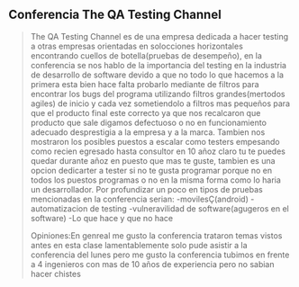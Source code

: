 ## Conferencia The QA Testing Channel
>
> The QA Testing Channel es de una empresa dedicada a hacer testing a otras empresas orientadas en
  solocciones horizontales encontrando cuellos de botella(pruebas de desempeño), en la conferencia
  se nos hablo de la importancia del testing en la industria de desarrollo de software devido a que no
  todo lo que hacemos a la primera esta bien hace falta probarlo mediante de filtros para encontrar los bugs
  del programa utilizando filtros grandes(mertodos agiles) de inicio y cada vez sometiendolo a filtros mas
  pequeños para que el producto final este correcto ya que nos recalcaron que producto que sale digamos
  defectuoso o no en funcionamiento adecuado desprestigia a la empresa y a la marca.
  Tambien nos mostraron los posibles puestos a escalar como testers empesando como recien egresado hasta consultor
  en 10 añoz claro tu te puedes quedar durante añoz en puesto que mas te guste, tambien es una opcion
  dedicarter a tester si no te gusta programar porque no en todos los puestos programas o no en la misma
  forma como lo haria un desarrollador.
  Por profundizar un poco en tipos de pruebas mencionadas en la conferencia serian:
  -movilesÇ(android)
  -automatizacion de testing
  -vulneravilidad de software(agugeros en el software)
  -Lo que hace y que no hace
>
> Opiniones:En genreal me gusto la conferencia trataron    temas vistos antes en esta clase
  lamentablemente solo pude asistir a la conferencia del lunes pero me gusto la conferencia
  tubimos en frente a 4 ingenieros con mas de 10 años de experiencia pero no sabian hacer
  chistes
